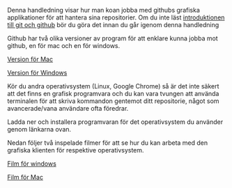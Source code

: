 Denna handledning visar hur man koan jobba med githubs grafiska applikationer för att hantera sina repositorier. Om du inte läst [introduktionen till git och github](https://coursepress.lnu.se/info/manual/kom-igang-med-github/) bör du göra det innan du går igenom denna handledning

Github har två olika versioner av program för att enklare kunna jobba mot github, en för mac och en för windows.

[Version för Mac](http://mac.github.com/)

[Version för Windows](http://windows.github.com/)


Kör du andra operativsystem (Linux, Google Chrome) så är det inte säkert att det finns en grafisk programvara och du kan vara tvungen att använda terminalen för att skriva kommandon gentemot ditt repositorie, något som avancerade/vana användare ofta föredrar.

Ladda ner och installera programvaran för det operativsystem du använder genom länkarna ovan. 

Nedan följer två inspelade filmer för att se hur du kan arbeta med den grafiska klienten för respektive operativsystem.

[Film för windows]()

[Film för Mac]()

